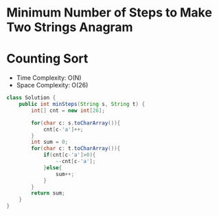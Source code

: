 # Minimum Number of Steps to Make Two Strings Anagram

# Counting Sort

- Time Complexity: O(N)
- Space Complexity: O(26)

```java
class Solution {
    public int minSteps(String s, String t) {
        int[] cnt = new int[26];

        for(char c: s.toCharArray()){
            cnt[c-'a']++;
        }
        int sum = 0;
        for(char c: t.toCharArray()){
            if(cnt[c-'a']>0){
                --cnt[c-'a'];
            }else{
                sum++;
            }
        }
        return sum;
    }
}
```
